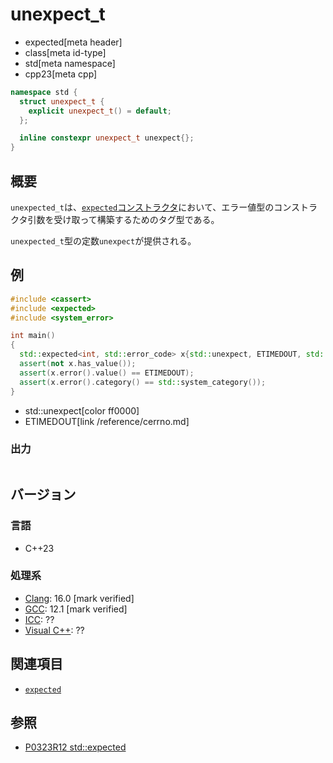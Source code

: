 # unexpect_t
* expected[meta header]
* class[meta id-type]
* std[meta namespace]
* cpp23[meta cpp]

```cpp
namespace std {
  struct unexpect_t {
    explicit unexpect_t() = default;
  };

  inline constexpr unexpect_t unexpect{};
}
```

## 概要
`unexpected_t`は、[`expected`コンストラクタ](expected/op_constructor.md)において、エラー値型のコンストラクタ引数を受け取って構築するためのタグ型である。

`unexpected_t`型の定数`unexpect`が提供される。


## 例
```cpp example
#include <cassert>
#include <expected>
#include <system_error>

int main()
{
  std::expected<int, std::error_code> x{std::unexpect, ETIMEDOUT, std::system_category()};
  assert(not x.has_value());
  assert(x.error().value() == ETIMEDOUT);
  assert(x.error().category() == std::system_category());
}
```
* std::unexpect[color ff0000]
* ETIMEDOUT[link /reference/cerrno.md]

### 出力
```
```


## バージョン
### 言語
- C++23

### 処理系
- [Clang](/implementation.md#clang): 16.0 [mark verified]
- [GCC](/implementation.md#gcc): 12.1 [mark verified]
- [ICC](/implementation.md#icc): ??
- [Visual C++](/implementation.md#visual_cpp): ??


## 関連項目
- [`expected`](expected.md)


## 参照
- [P0323R12 std::expected](https://www.open-std.org/jtc1/sc22/wg21/docs/papers/2022/p0323r12.html)

